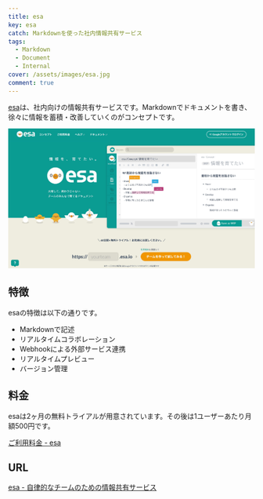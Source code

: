 ```yaml
---
title: esa
key: esa
catch: Markdownを使った社内情報共有サービス
tags:
  - Markdown
  - Document
  - Internal
cover: /assets/images/esa.jpg
comment: true
---
```


[esa](https://esa.io/)は、社内向けの情報共有サービスです。Markdownでドキュメントを書き、徐々に情報を蓄積・改善していくのがコンセプトです。

[![esaのWebサイト](/assets/images/esa.jpg)](https://esa.io/)

<!--more-->

## 特徴

esaの特徴は以下の通りです。

- Markdownで記述
- リアルタイムコラボレーション
- Webhookによる外部サービス連携
- リアルタイムプレビュー
- バージョン管理

## 料金

esaは2ヶ月の無料トライアルが用意されています。その後は1ユーザーあたり月額500円です。

[ご利用料金 \- esa](https://esa.io/pricing)

## URL

[esa - 自律的なチームのための情報共有サービス](https://esa.io/)
